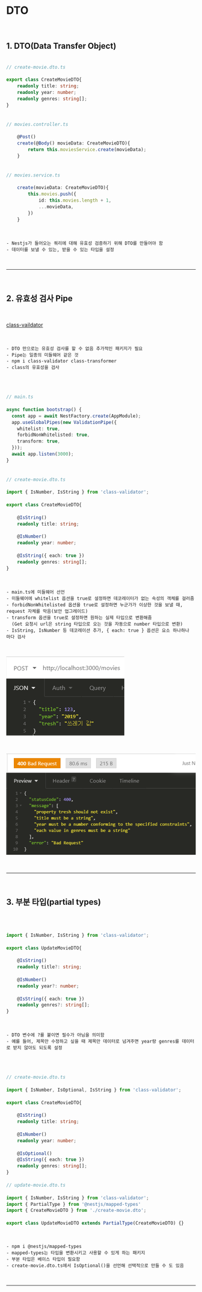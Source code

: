 # DTO

<br>

## 1. DTO(Data Transfer Object)

```typescript

// create-movie.dto.ts

export class CreateMovieDTO{
    readonly title: string;
    readonly year: number;
    readonly genres: string[];
}


// movies.controller.ts

    @Post()
    create(@Body() movieData: CreateMovieDTO){
        return this.moviesService.create(movieData);
    }


// movies.service.ts

    create(movieData: CreateMovieDTO){
        this.movies.push({
            id: this.movies.length + 1,
            ...movieData,
        })
    }

```

<br>

    - Nestjs가 들어오는 쿼리에 대해 유효성 검증하기 위해 DTO를 만들어야 함
    - 데이터를 보낼 수 있는, 받을 수 있는 타입을 설정

<br>

***

<br>

## 2. 유효성 검사 Pipe

<br>

[class-vaildator](https://github.com/typestack/class-validator)

<br>

    - DTO 만으로는 유효성 검사를 할 수 없음 추가적인 패키지가 필요
    - Pipe는 일종의 미들웨어 같은 것
    - npm i class-validator class-transformer
    - class의 유효성을 검사

<br>

```typescript

// main.ts

async function bootstrap() {
  const app = await NestFactory.create(AppModule);
  app.useGlobalPipes(new ValidationPipe({
    whitelist: true,
    forbidNonWhitelisted: true,
    transform: true,
  }));
  await app.listen(3000);
}


// create-movie.dto.ts

import { IsNumber, IsString } from 'class-validator';

export class CreateMovieDTO{

    @IsString()
    readonly title: string;

    @IsNumber()
    readonly year: number;
    
    @IsString({ each: true })
    readonly genres: string[];
}

```

<br>

    - main.ts에 미들웨어 선언
    - 미들웨어에 whitelist 옵션을 true로 설정하면 데코레이터가 없는 속성의 객체를 걸러줌
    - forbidNonWhitelisted 옵션을 true로 설정하면 누군가가 이상한 것을 보낼 때, request 자체를 막음(보안 업그레이드)
    - transform 옵션을 true로 설정하면 원하는 실제 타입으로 변환해줌
      (Get 요청시 url은 string 타입으로 오는 것을 자동으로 number 타입으로 변환)
    - IsString, IsNumber 등 데코레이션 추가, { each: true } 옵션은 요소 하나하나 마다 검사 

<br>

![Nestjs](https://github.com/daldalhada/Nestjs/blob/master/image/2/2-3/Nestjs1.PNG)

<br>

![Nestjs](https://github.com/daldalhada/Nestjs/blob/master/image/2/2-3/Nestjs2.PNG)

<br>

***

<br>

## 3. 부분 타입(partial types)

<br>

```typescript

import { IsNumber, IsString } from 'class-validator';

export class UpdateMovieDTO{

    @IsString()
    readonly title?: string;

    @IsNumber()
    readonly year?: number;
    
    @IsString({ each: true })
    readonly genres?: string[];
}

```

<br>

    - DTO 변수에 ?를 붙이면 필수가 아님을 의미함
    - 예를 들어, 제목만 수정하고 싶을 때 제목만 데이터로 넘겨주면 year랑 genres를 데이터로 받지 않아도 되도록 설정

<br>

```typescript

// create-movie.dto.ts

import { IsNumber, IsOptional, IsString } from 'class-validator';

export class CreateMovieDTO{

    @IsString()
    readonly title: string;

    @IsNumber()
    readonly year: number;
    
    @IsOptional()
    @IsString({ each: true })
    readonly genres: string[];
}

// update-movie.dto.ts

import { IsNumber, IsString } from 'class-validator';
import { PartialType } from '@nestjs/mapped-types'
import { CreateMovieDTO } from './create-movie.dto';

export class UpdateMovieDTO extends PartialType(CreateMovieDTO) {}

```

<br>

    - npm i @nestjs/mapped-types
    - mapped-types는 타입을 변환시키고 사용할 수 있게 하는 패키지
    - 부분 타입은 베이스 타입이 필요함
    - create-movie.dto.ts에서 IsOptional()을 선언해 선택적으로 만들 수 도 있음

<br>

***

<br>